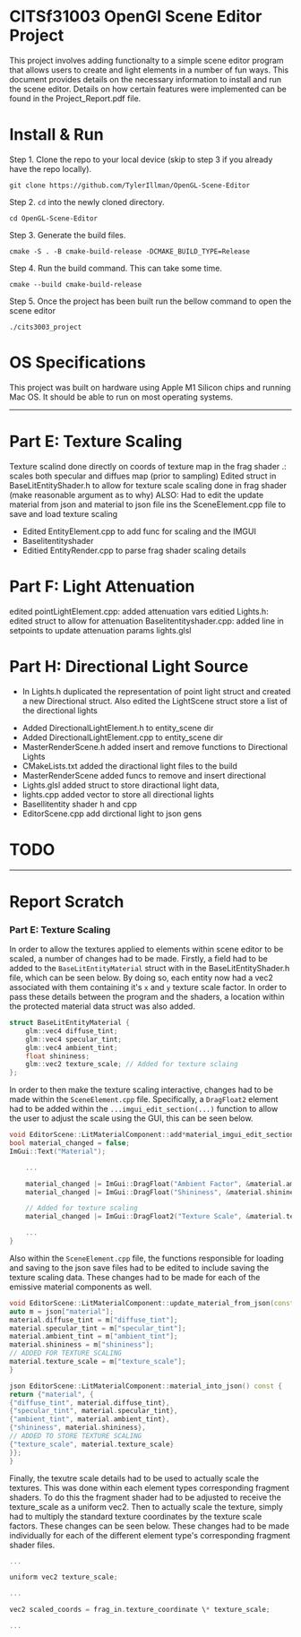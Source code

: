 # CITSf31003 OpenGl Scene Editor Project

This project involves adding functionalty to a simple scene editor program that allows users to create and light elements in a number of fun ways. This document provides details on the necessary information to install and run the scene editor. Details on how certain features were implemented can be found in the Project_Report.pdf file.

# Install & Run

Step 1. Clone the repo to your local device (skip to step 3 if you already have the repo locally).

```
git clone https://github.com/TylerIllman/OpenGL-Scene-Editor
```

Step 2. `cd` into the newly cloned directory.

```
cd OpenGL-Scene-Editor
```

Step 3. Generate the build files.

```
cmake -S . -B cmake-build-release -DCMAKE_BUILD_TYPE=Release
```

Step 4. Run the build command. This can take some time.

```
cmake --build cmake-build-release
```

Step 5. Once the project has been built run the bellow command to open the scene editor

```
./cits3003_project
```

# OS Specifications

This project was built on hardware using Apple M1 Silicon chips and running Mac OS. It should be able to run on most operating systems.

---

# Part E: Texture Scaling

Texture scalind done directly on coords of texture map in the frag shader .: scales both specular and diffues map (prior to sampling)
Edited struct in BaseLitEntityShader.h to allow for texture scale
scaling done in frag shader (make reasonable argument as to why)
ALSO: Had to edit the update material from json and material to json file ins the SceneElement.cpp file to save and load texture scaling

- Edited EntityElement.cpp to add func for scaling and the IMGUI
- Baselitentityshader
- Editied EntityRender.cpp to parse frag shader scaling details

# Part F: Light Attenuation

edited pointLightElement.cpp: added attenuation vars
editied Lights.h: edited struct to allow for attenuation
Baselitentityshader.cpp: added line in setpoints to update attenuation params
lights.glsl

# Part H: Directional Light Source

- In Lights.h duplicated the representation of point light struct and created a new Directional struct. Also edited the LightScene struct store a list of the directional lights
<!-- - Lights.cpp -->
- Added DirectionalLightElement.h to entity_scene dir
- Added DirectionalLightElement.cpp to entity_scene dir
- MasterRenderScene.h added insert and remove functions to Directional Lights
- CMakeLists.txt added the diractional light files to the build
- MasterRenderScene added funcs to remove and insert directional
- Lights.glsl added struct to store diractional light data,
- lights.cpp added vector to store all directional lights
- Basellitentity shader h and cpp
- EditorScene.cpp add dirctional light to json gens

# TODO

---

# Report Scratch

### Part E: Texture Scaling

In order to allow the textures applied to elements within scene editor to be scaled, a number of changes had to be made. Firstly, a field had to be added to the `BaseLitEntityMaterial` struct with in the BaseLitEntityShader.h file, which can be seen below. By doing so, each entity now had a vec2 associated with them containing it's `x` and `y` texture scale factor. In order to pass these details between the program and the shaders, a location within the protected material data struct was also added.

```c++
struct BaseLitEntityMaterial {
    glm::vec4 diffuse_tint;
    glm::vec4 specular_tint;
    glm::vec4 ambient_tint;
    float shininess;
    glm::vec2 texture_scale; // Added for texture sclaing
};
```

In order to then make the texture scaling interactive, changes had to be made within the `SceneElement.cpp` file. Specifically, a `DragFloat2` element had to be added within the `...imgui_edit_section(...)` function to allow the user to adjust the scale using the GUI, this can be seen below.

```c++
void EditorScene::LitMaterialComponent::add*material_imgui_edit_section(MasterRenderScene& /\_render_scene*/, const SceneContext& /_scene_context_/) {
bool material_changed = false;
ImGui::Text("Material");

    ...

    material_changed |= ImGui::DragFloat("Ambient Factor", &material.ambient_tint[3], 0.01f, 0.0f, FLT_MAX);
    material_changed |= ImGui::DragFloat("Shininess", &material.shininess, 0.3f, 0.0f, FLT_MAX);

    // Added for texture scaling
    material_changed |= ImGui::DragFloat2("Texture Scale", &material.texture_scale.x, 0.01f, 0, FLT_MAX);

    ...
}
```

Also within the `SceneElement.cpp` file, the functions responsible for loading and saving to the json save files had to be edited to include saving the texture scaling data. These changes had to be made for each of the emissive material components as well.

```C++
void EditorScene::LitMaterialComponent::update_material_from_json(const json& json) {
auto m = json["material"];
material.diffuse_tint = m["diffuse_tint"];
material.specular_tint = m["specular_tint"];
material.ambient_tint = m["ambient_tint"];
material.shininess = m["shininess"];
// ADDED FOR TEXTURE SCALING
material.texture_scale = m["texture_scale"];
}

json EditorScene::LitMaterialComponent::material_into_json() const {
return {"material", {
{"diffuse_tint", material.diffuse_tint},
{"specular_tint", material.specular_tint},
{"ambient_tint", material.ambient_tint},
{"shininess", material.shininess},
// ADDED TO STORE TEXTURE SCALING
{"texture_scale", material.texture_scale}
}};
}
```

Finally, the texutre scale details had to be used to actually scale the textures. This was done within each element types corresponding fragment shaders. To do this the fragment shader had to be adjusted to receive the texture_scale as a uniform vec2. Then to actually scale the texture, simply had to multiply the standard texture coordinates by the texture scale factors. These changes can be seen below. These changes had to be made individually for each of the different element type's corresponding fragment shader files.

```C++
...

uniform vec2 texture_scale;

...

vec2 scaled_coords = frag_in.texture_coordinate \* texture_scale;

...
```
